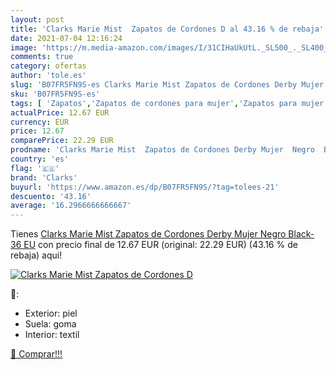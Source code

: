 ```yaml
---
layout: post
title: 'Clarks Marie Mist  Zapatos de Cordones D al 43.16 % de rebaja'
date: 2021-07-04 12:16:24
image: 'https://m.media-amazon.com/images/I/31CIHaUkUtL._SL500_._SL400_.jpg'
comments: true
category: ofertas
author: 'tole.es'
slug: 'B07FR5FN9S-es Clarks Marie Mist Zapatos de Cordones Derby Mujer Negro...'
sku: 'B07FR5FN9S-es'
tags: [ 'Zapatos','Zapatos de cordones para mujer','Zapatos para mujer','Zapatos planos de mujer','Zapatos y complementos','clarks','zapatos', ]
actualPrice: 12.67 EUR
currency: EUR
price: 12.67
comparePrice: 22.29 EUR
prodname: 'Clarks Marie Mist  Zapatos de Cordones Derby Mujer  Negro  Black-   36 EU'
country: 'es'
flag: '🇪🇸'
brand: 'Clarks'
buyurl: 'https://www.amazon.es/dp/B07FR5FN9S/?tag=tolees-21'
descuento: '43.16'
average: '16.2966666666667'
---
```


Tienes [Clarks Marie Mist  Zapatos de Cordones Derby Mujer  Negro  Black-   36 EU](https://www.amazon.es/dp/B07FR5FN9S/?tag=tolees-21) con precio final de  12.67 EUR (original: 22.29 EUR) (43.16 %  de rebaja) aqui!

[![Clarks Marie Mist  Zapatos de Cordones D](https://m.media-amazon.com/images/I/31CIHaUkUtL._SL500_._SL400_.jpg)](https://www.amazon.es/dp/B07FR5FN9S/?tag=tolees-21)

🔎:

- Exterior: piel
- Suela: goma
- Interior: textil

[🛒 Comprar!!!](https://www.amazon.es/dp/B07FR5FN9S/?tag=tolees-21)
